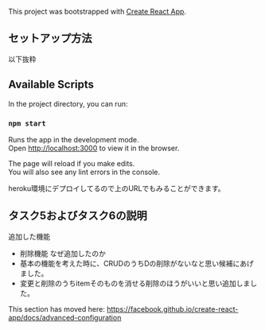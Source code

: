 This project was bootstrapped with [Create React App](https://github.com/facebook/create-react-app).

## セットアップ方法
以下抜粋

## Available Scripts

In the project directory, you can run:

### `npm start`

Runs the app in the development mode.<br>
Open [http://localhost:3000](http://localhost:3000) to view it in the browser.

The page will reload if you make edits.<br>
You will also see any lint errors in the console.

heroku環境にデプロイしてるので上のURLでもみることができます。

## タスク5およびタスク6の説明
追加した機能
 - 削除機能
なぜ追加したのか
 - 基本の機能を考えた時に、CRUDのうちDの削除がないなと思い候補にあげました。
 - 変更と削除のうちitemそのものを消せる削除のほうがいいと思い追加しました。
 
This section has moved here: https://facebook.github.io/create-react-app/docs/advanced-configuration
